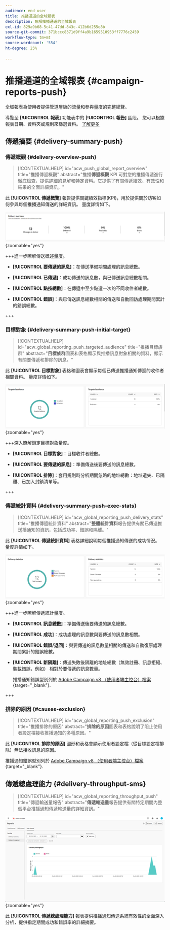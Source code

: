 ```yaml
---
audience: end-user
title: 推播通道的全域報表
description: 瞭解推播通道的全域報表
exl-id: 829a9b68-5c41-47dd-843c-412b6d255e8b
source-git-commit: 371bccc8371d9ff4a9b1659510953ff7776c2459
workflow-type: tm+mt
source-wordcount: '554'
ht-degree: 25%

---
```


# 推播通道的全域報表 {#campaign-reports-push}

全域報表為使用者提供管道層級的流量和參與量度的完整總覽。

導覽至 **[!UICONTROL 報表]** 功能表中的 **[!UICONTROL 報告]** 區段。 您可以根據報表日期、資料夾或規則來篩選資料。 [了解更多](global-reports.md)

## 傳遞摘要 {#delivery-summary-push}

### 傳遞概觀 {#delivery-overview-push}

>[!CONTEXTUALHELP]
>id="acw_push_global_report_overview"
>title="推播傳遞概觀"
>abstract="推播&#x200B;**傳遞概觀** KPI 可對您的推播傳遞進行徹底檢查，提供詳細的見解和特定資料。它提供了有關傳遞績效、有效性和結果的全面詳細資訊。"

此 **[!UICONTROL 傳遞概覽]** 報告提供關鍵績效指標(KPI)，用於提供關於訪客如何參與每個推播通知傳送的詳細資訊。 量度詳情如下。

![](assets/global_report_push_delivery_overview.png){zoomable=&quot;yes&quot;}

+++進一步瞭解傳送概述量度。

* **[!UICONTROL 要傳遞的訊息]**：在傳送準備期間處理的訊息總數。

* **[!UICONTROL 已傳遞]**：成功傳送的訊息數，與已傳送訊息總數相關。

* **[!UICONTROL 點按總數]**：在傳遞中至少點選一次的不同收件者總數。

* **[!UICONTROL 錯誤]**：與已傳送訊息總數相關的傳送和自動回訪處理期間累計的錯誤總數。

+++

### 目標對象 {#delivery-summary-push-initial-target}

>[!CONTEXTUALHELP]
>id="acw_global_reporting_push_targeted_audience"
>title="推播目標族群"
>abstract="**目標族群**&#x200B;圖表和表格顯示與推播訊息對象相關的資料，顯示有關要傳遞和排除的訊息。"

此 **[!UICONTROL 目標對象]** 表格和圖表會顯示每個已傳送推播通知傳遞的收件者相關資料。 量度詳情如下。

![](assets/global_report_push_targeted_audience.png){zoomable=&quot;yes&quot;}

+++深入瞭解鎖定目標對象量度。

* **[!UICONTROL 目標對象]**：目標收件者總數。

* **[!UICONTROL 要傳遞的訊息]**：準備傳送後要傳送的訊息總數。

* **[!UICONTROL 排除]**：套用規則時分析期間忽略的地址總數：地址遺失、已隔離、已加入封鎖清單等。

+++

### 傳遞統計資料 {#delivery-summary-push-exec-stats}

>[!CONTEXTUALHELP]
>id="acw_global_reporting_push_delivery_stats"
>title="推播傳遞統計資料"
>abstract="**整體統計資料**&#x200B;報告提供有關已傳送推送播通知的資訊，包括成功率、錯誤和隔離。"

此 **[!UICONTROL 傳遞統計資料]** 表格詳細說明每個推播通知傳送的成功情況。 量度詳情如下。

![](assets/global_report_push_delivery_statistics.png){zoomable=&quot;yes&quot;}

+++進一步瞭解傳遞統計量度。

* **[!UICONTROL 訊息總數]**：準備傳送後要傳送的訊息總數。

* **[!UICONTROL 成功]**：成功處理的訊息數與要傳送的訊息數相關。

* **[!UICONTROL 錯誤/退回]**：與要傳送的訊息數量相關的傳送和自動復原處理期間累計的錯誤總數。

* **[!UICONTROL 新隔離]**：傳送失敗後隔離的地址總數（無效註冊、訊息拒絕、裝載錯誤，例如） 相對於要傳遞的訊息數量。

  推播通知錯誤型別列於 [Adobe Campaign v8 （使用者端主控台）檔案](https://experienceleague.adobe.com/docs/campaign/campaign-v8/send/failures/delivery-failures.html#push-error-types){target="_blank"}.

+++

### 排除的原因 {#causes-exclusion}

>[!CONTEXTUALHELP]
>id="acw_global_reporting_push_exclusion"
>title="推播排除的原因"
>abstract="**排除的原因**&#x200B;圖表和表格說明了阻止使用者設定檔接收推播通知的多種原因。"

此 **[!UICONTROL 排除的原因]** 圖形和表格會顯示使用者設定檔（從目標設定檔排除）無法接收訊息的原因。

推播通知錯誤型別列於 [Adobe Campaign v8 （使用者端主控台）檔案](https://experienceleague.adobe.com/docs/campaign/campaign-v8/send/failures/delivery-failures.html#push-error-types){target="_blank"}.

## 傳遞總處理能力 {#delivery-throughput-sms}

>[!CONTEXTUALHELP]
>id="acw_global_reporting_throughput_push"
>title="傳遞輸送量報告"
>abstract="**傳遞輸送量**&#x200B;報告提供有關特定期間內整個平台推播通知傳遞輸送量的詳細資訊。"

![](assets/global_report_push_delivery_throughput.png){zoomable=&quot;yes&quot;}

此 **[!UICONTROL 傳遞總處理能力]** 報表提供推播通知傳送系統有效性的全面深入分析，提供指定期間成功和錯誤率的詳細摘要。

